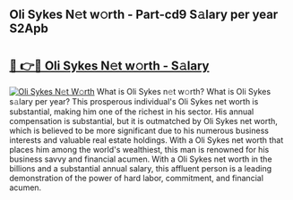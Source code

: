 ## Oli Sykes N𝚎t w𝚘rth - Part-cd9 S𝚊lary per year S2Apb

# <h2><a href="http://gc3xini.nevu.top/?p=Oli+Sykes">🔗 👉🔴 Oli Sykes N𝚎t w𝚘rth - S𝚊lary</a></h2>

[![Oli Sykes N𝚎t W𝚘rth](https://i.imgur.com/Oavwk0R.jpeg)](http://gc3xini.nevu.top/?p=Oli+Sykes)
What is Oli Sykes n𝚎t w𝚘rth? What is Oli Sykes s𝚊lary per year?
This prosperous individual's Oli Sykes net worth is substantial, making him one of the richest in his sector. His annual compensation is substantial, but it is outmatched by Oli Sykes net worth, which is believed to be more significant due to his numerous business interests and valuable real estate holdings. With a Oli Sykes net worth that places him among the world's wealthiest, this man is renowned for his business savvy and financial acumen. With a Oli Sykes net worth in the billions and a substantial annual salary, this affluent person is a leading demonstration of the power of hard labor, commitment, and financial acumen.
